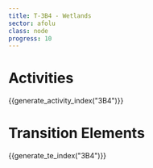 ```yaml
---
title: T-3B4 - Wetlands
sector: afolu
class: node
progress: 10
---
```


# Activities

{{generate_activity_index("3B4")}}


# Transition Elements

{{generate_te_index("3B4")}}
